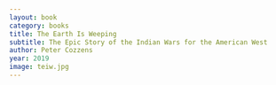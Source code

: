 ```yaml
---
layout: book
category: books
title: The Earth Is Weeping
subtitle: The Epic Story of the Indian Wars for the American West
author: Peter Cozzens
year: 2019
image: teiw.jpg
---
```

